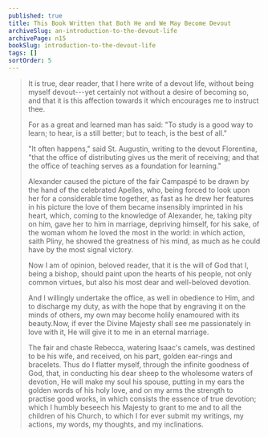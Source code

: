 ```yaml
---
published: true
title: This Book Written that Both He and We May Become Devout
archiveSlug: an-introduction-to-the-devout-life
archivePage: n15
bookSlug: introduction-to-the-devout-life
tags: []
sortOrder: 5
---
```


> It is true, dear reader, that I here write of a devout life, without being myself devout---yet certainly not without a desire of becoming so, and that it is this affection towards it which encourages me to instruct thee.
>
> For as a great and learned man has said: "To study is a good way to learn; to hear, is a still better; but to teach, is the best of all."
>
> "It often happens," said St. Augustin, writing to the devout Florentina, "that the office of distributing gives us the merit of receiving; and that the office of teaching serves as a foundation for learning."
>
> Alexander caused the picture of the fair Campaspé to be drawn by the hand of the celebrated Apelles, who, being forced to look upon her for a considerable time together, as fast as he drew her features in his picture the love of them became insensibly imprinted in his heart, which, coming to the knowledge of Alexander, he, taking pity on him, gave her to him in marriage, depriving himself, for his sake, of the woman whom he loved the most in the world: in which action, saith Pliny, he showed the greatness of his mind, as much as he could have by the most signal victory.
>
> Now I am of opinion, beloved reader, that it is the will of God that I, being a bishop, should paint upon the hearts of his people, not only common virtues, but also his most dear and well-beloved devotion.
>
> And I willingly undertake the office, as well in obedience to Him, and to discharge my duty, as with the hope that by engraving it on the minds of others, my own may become holily enamoured with its beauty. ​Now, if ever the Divine Majesty shall see me passionately in love with it, He will give it to me in an eternal marriage.
>
> The fair and chaste Rebecca, watering Isaac's camels, was destined to be his wife, and received, on his part, golden ear-rings and bracelets. Thus do I flatter myself, through the infinite goodness of God, that, in conducting his dear sheep to the wholesome waters of devotion, He will make my soul his spouse, putting in my ears the golden words of his holy love, and on my arms the strength to practise good works, in which consists the essence of true devotion; which I humbly beseech his Majesty to grant to me and to all the children of his Church, to which I for ever submit my writings, my actions, my words, my thoughts, and my inclinations.
